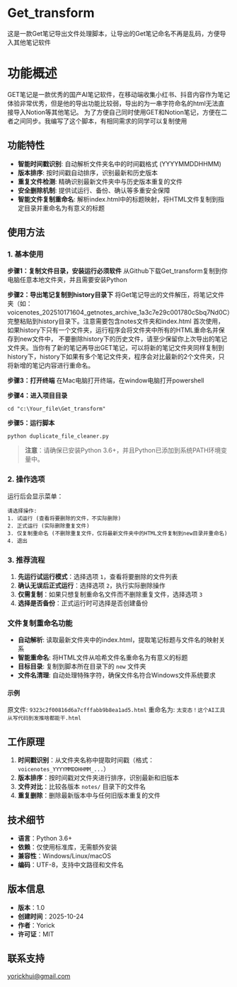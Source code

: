 # Get_transform
这是一款Get笔记导出文件处理脚本，让导出的Get笔记命名不再是乱码，方便导入其他笔记软件

# 功能概述
GET笔记是一款优秀的国产AI笔记软件，在移动端收集小红书、抖音内容作为笔记体验非常优秀，但是他的导出功能比较弱，导出的为一串字符命名的html无法直接导入Notion等其他笔记。
为了方便自己同时使用GET和Notion笔记，方便在二者之间同步。我编写了这个脚本，有相同需求的同学可以复制使用


## 功能特性

- **智能时间戳识别**: 自动解析文件夹名中的时间戳格式 (YYYYMMDDHHMM)
- **版本排序**: 按时间戳自动排序，识别最新和历史版本
- **重复文件检测**: 精确识别最新文件夹中与历史版本重复的文件
- **安全删除机制**: 提供试运行、备份、确认等多重安全保障
- **智能文件复制重命名**: 解析index.html中的标题映射，将HTML文件复制到指定目录并重命名为有意义的标题


## 使用方法

### 1. 基本使用
**步骤1：复制文件目录，安装运行必须软件**
从Github下载Get_transform复制到你电脑任意本地文件夹，并且需要安装Python

**步骤2：导出笔记复制到history目录下**
将Get笔记导出的文件解压，将笔记文件夹（如：voicenotes_202510171604_getnotes_archive_1a3c7e29c001780cSbq7Nd0C）完整粘贴到history目录下。注意需要包含notes文件夹和index.html
首次使用，如果history下只有一个文件夹，运行程序会将文件夹中所有的HTML重命名并保存到new文件中，
不要删除history下的历史文件，请至少保留你上次导出的笔记文件夹。当你有了新的笔记再导出GET笔记，可以将新的笔记文件夹同样复制到history下，history下如果有多个笔记文件夹，程序会对比最新的2个文件夹，只将新增的笔记内容进行重命名。

**步骤3：打开终端**
在Mac电脑打开终端，在window电脑打开powershell

**步骤4：进入项目目录**
```把下面地址替换成你的存放目录，在powershell中运行以下命令
cd "c:\Your_file\Get_transform"
```
**步骤5：运行脚本**
```在powershell中运行以下命令
python duplicate_file_cleaner.py
```

> **注意**：请确保已安装Python 3.6+，并且Python已添加到系统PATH环境变量中。

### 2. 操作选项

运行后会显示菜单：

```
请选择操作:
1. 试运行 (查看将要删除的文件，不实际删除)
2. 正式运行 (实际删除重复文件)
3. 仅复制重命名 (不删除重复文件，仅将最新文件夹中的HTML文件复制到new目录并重命名)
4. 退出
```

### 3. 推荐流程

1. **先运行试运行模式**：选择选项 `1`，查看将要删除的文件列表
2. **确认无误后正式运行**：选择选项 `2`，执行实际删除操作
3. **仅需复制**：如果只想复制重命名文件而不删除重复文件，选择选项 `3`
4. **选择是否备份**：正式运行时可选择是否创建备份

### 文件复制重命名功能
- **自动解析**: 读取最新文件夹中的index.html，提取笔记标题与文件名的映射关系
- **智能重命名**: 将HTML文件从哈希文件名重命名为有意义的标题
- **目标目录**: 复制到脚本所在目录下的 `new` 文件夹
- **文件名清理**: 自动处理特殊字符，确保文件名符合Windows文件系统要求

#### 示例
原文件: `9323c2f00816d6a7cfffabb9b8ea1ad5.html`
重命名为: `太变态！这个AI工具从写代码到发推啥都能干.html`


## 工作原理

1. **时间戳识别**：从文件夹名称中提取时间戳（格式：`voicenotes_YYYYMMDDHHMM_...`）
2. **版本排序**：按时间戳对文件夹进行排序，识别最新和旧版本
3. **文件对比**：比较各版本 `notes/` 目录下的文件名
4. **重复删除**：删除最新版本中与任何旧版本重复的文件

## 技术细节

- **语言**：Python 3.6+
- **依赖**：仅使用标准库，无需额外安装
- **兼容性**：Windows/Linux/macOS
- **编码**：UTF-8，支持中文路径和文件名

## 版本信息

- **版本**：1.0
- **创建时间**：2025-10-24
- **作者**：Yorick
- **许可证**：MIT

## 联系支持
yorickhui@gmail.com